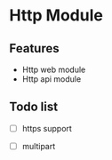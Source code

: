 # Http Module

## Features

* Http web module
* Http api module

## Todo list

* [ ] https support
* [ ] multipart


